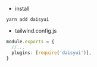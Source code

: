 - install

```sh
yarn add daisyui
```

- tailwind.config.js

```ts
module.exports = {
  //...
  plugins: [require('daisyui')],
}
```
